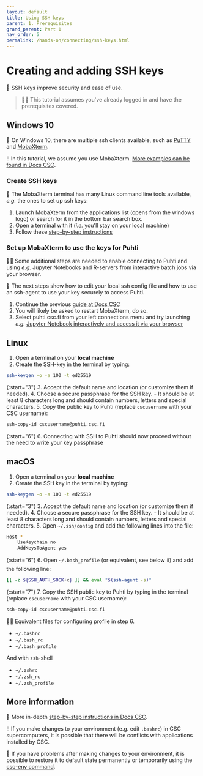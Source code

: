 ```yaml
---
layout: default
title: Using SSH keys
parent: 1. Prerequisites
grand_parent: Part 1
nav_order: 5
permalink: /hands-on/connecting/ssh-keys.html
---
```


# Creating and adding SSH keys

💬 SSH keys improve security and ease of use.

> ☝🏻 This tutorial assumes you've already logged in and have the prerequisites covered.

## Windows 10

💬 On Windows 10, there are multiple ssh clients available, such as [PuTTY](https://www.chiark.greenend.org.uk/~sgtatham/putty/latest.html) and [MobaXterm](https://mobaxterm.mobatek.net/download.html).

‼️ In this tutorial, we assume you use MobaXterm. [More examples can be found in Docs CSC](https://docs.csc.fi/computing/connecting/).

### Create SSH keys

💬 The MobaXterm terminal has many Linux command line tools available, *e.g.* the ones to set up ssh keys:

1. Launch MobaXterm from the applications list (opens from the windows logo) or search for it in the bottom bar search box.
2. Open a terminal with it (*i.e.* you'll stay on your local machine)
3. Follow these [step-by-step instructions](https://docs.csc.fi/computing/connecting/#setting-up-ssh-keys)

### Set up MobaXterm to use the keys for Puhti

☝🏻 Some additional steps are needed to enable connecting to Puhti and using *e.g.* Jupyter Notebooks and R-servers from interactive batch jobs via your browser.

💬 The next steps show how to edit your local ssh config file and how to use an ssh-agent to use your key securely to access Puhti.

1. Continue the previous [guide at Docs CSC](https://docs.csc.fi/computing/connecting/#setting-up-ssh-keys)
2. You will likely be asked to restart MobaXterm, do so.
3. Select puhti.csc.fi from your left connections menu and try launching *e.g.*
[Jupyter Notebook interactively and access it via your browser](https://docs.csc.fi/support/tutorials/rstudio-or-jupyter-notebooks/)

## Linux

1. Open a terminal on your **local machine**
2. Create the SSH-key in the terminal by typing:

```bash
ssh-keygen -o -a 100 -t ed25519
```

{:start="3"}
3. Accept the default name and location (or customize them if needed).
4. Choose a secure passphrase for the SSH key.
    - It should be at least 8 characters long and should contain numbers, letters and special characters.
5. Copy the public key to Puhti (replace `cscusername` with your CSC username):

```bash
ssh-copy-id cscusername@puhti.csc.fi
```

{:start="6"}
6. Connecting with SSH to Puhti should now proceed without the need to write your key passphrase

## macOS

1. Open a terminal on your **local machine**
2. Create the SSH key in the terminal by typing:

```bash
ssh-keygen -o -a 100 -t ed25519
```

{:start="3"}
3. Accept the default name and location (or customize them if needed).
4. Choose a secure passphrase for the SSH key.
    - It should be at least 8 characters long and should contain numbers, letters and special characters.
5. Open `~/.ssh/config` and add the following lines into the file:

```bash
Host *
    UseKeychain no
    AddKeysToAgent yes
```

{:start="6"}
6. Open `~/.bash_profile` (or equivalent, see below ⬇️) and add the following line:

```bash
[[ -z ${SSH_AUTH_SOCK+x} ]] && eval "$(ssh-agent -s)"
```

{:start="7"}
7. Copy the SSH public key to Puhti by typing in the terminal (replace `cscusername` with your CSC username):

```bash
ssh-copy-id cscusername@puhti.csc.fi
```

☝🏻 Equivalent files for configuring profile in step 6.

- `~/.bashrc`
- `~/.bash_rc`
- `~/.bash_profile`

And with `zsh`-shell

- `~/.zshrc`
- `~/.zsh_rc`
- `~/.zsh_profile`

## More information

💭 More in-depth [step-by-step instructions in Docs CSC](https://docs.csc.fi/computing/connecting/#setting-up-ssh-keys).

‼️ If you make changes to your environment (e.g. edit `.bashrc`) in CSC supercomputers, it is possible that there will be conflicts with applications installed by CSC.

💭 If you have problems after making changes to your environment, it is possible to restore it to default state permanently or temporarily using the [csc-env command](https://docs.csc.fi/support/tutorials/using_csc_env/).
